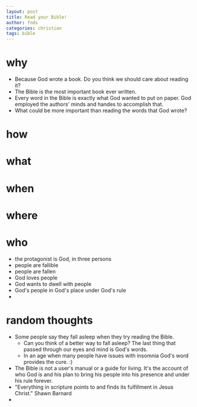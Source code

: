 ```yaml
---
layout: post
title: Read your Bible!
author: fnds
categories: christian
tags: bible
---
```


# why

- Because God wrote a book. Do you think we should care about reading it?
- The Bible is the most important book ever written. 
- Every word in the Bible is exactly what God wanted to put on paper. God employed the authors' minds and handes to accomplish that.
- What could be more important than reading the words that God wrote?

# how
# what
# when
# where
# who

- the protagonist is God, in three persons
- people are fallible
- people are fallen
- God loves people
- God wants to dwell with people
- God's people in God's place under God's rule
- 

# random thoughts

- Some people say they fall asleep when they try reading the Bible. 
  - Can you think of a better way to fall asleep? The last thing that passed through our eyes and mind is God's words.
  - In an age when many people have issues with insomnia God's word provides the cure. :)
- The Bible is not a user's manual or a guide for living. It's the account of who God is and his plan to bring his people into his
presence and under his rule forever.
- "Everything in scripture points to and finds its fulfillment in Jesus Christ." Shawn Barnard
- 
